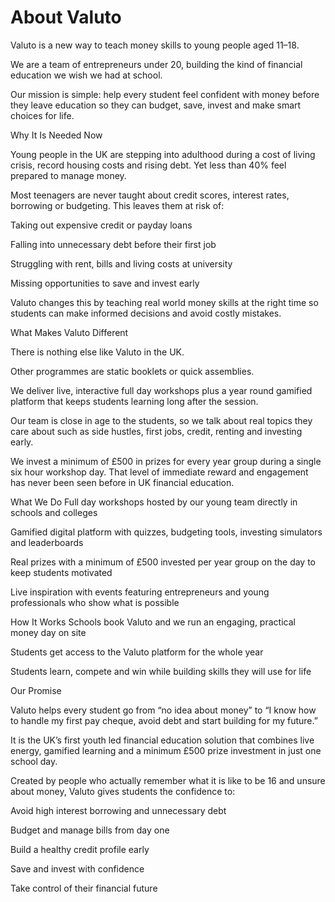 # About Valuto


Valuto is a new way to teach money skills to young people aged 11–18.

We are a team of entrepreneurs under 20, building the kind of financial education we wish we had at school.



Our mission is simple: help every student feel confident with money before they leave education so they can budget, save, invest and make smart choices for life.

Why It Is Needed Now


Young people in the UK are stepping into adulthood during a cost of living crisis, record housing costs and rising debt. Yet less than 40% feel prepared to manage money.



Most teenagers are never taught about credit scores, interest rates, borrowing or budgeting. This leaves them at risk of:

Taking out expensive credit or payday loans

Falling into unnecessary debt before their first job

Struggling with rent, bills and living costs at university

Missing opportunities to save and invest early



Valuto changes this by teaching real world money skills at the right time so students can make informed decisions and avoid costly mistakes.

What Makes Valuto Different


There is nothing else like Valuto in the UK.



Other programmes are static booklets or quick assemblies.

We deliver live, interactive full day workshops plus a year round gamified platform that keeps students learning long after the session.

Our team is close in age to the students, so we talk about real topics they care about such as side hustles, first jobs, credit, renting and investing early.

We invest a minimum of £500 in prizes for every year group during a single six hour workshop day. That level of immediate reward and engagement has never been seen before in UK financial education.

What We Do
Full day workshops hosted by our young team directly in schools and colleges

Gamified digital platform with quizzes, budgeting tools, investing simulators and leaderboards

Real prizes with a minimum of £500 invested per year group on the day to keep students motivated

Live inspiration with events featuring entrepreneurs and young professionals who show what is possible

How It Works
Schools book Valuto and we run an engaging, practical money day on site

Students get access to the Valuto platform for the whole year

Students learn, compete and win while building skills they will use for life

Our Promise


Valuto helps every student go from “no idea about money” to “I know how to handle my first pay cheque, avoid debt and start building for my future.”



It is the UK’s first youth led financial education solution that combines live energy, gamified learning and a minimum £500 prize investment in just one school day.



Created by people who actually remember what it is like to be 16 and unsure about money, Valuto gives students the confidence to:

Avoid high interest borrowing and unnecessary debt

Budget and manage bills from day one

Build a healthy credit profile early

Save and invest with confidence

Take control of their financial future
